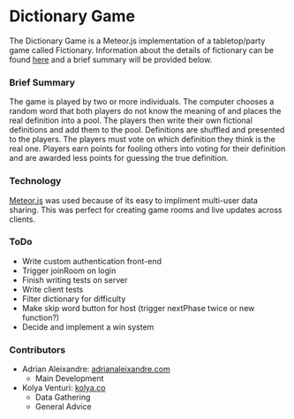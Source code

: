 # Dictionary Game

The Dictionary Game is a Meteor.js implementation of a tabletop/party game called Fictionary. Information about the details of fictionary can be found [here](https://en.wikipedia.org/wiki/Fictionary) and a brief summary will be provided below.

### Brief Summary

The game is played by two or more individuals. The computer chooses a random word that both players do not know the meaning of and places the real definition into a pool. The players then write their own fictional definitions and add them to the pool. Definitions are shuffled and presented to the players. The players must vote on which definition they think is the real one. Players earn points for fooling others into voting for their definition and are awarded less points for guessing the true definition.

### Technology

[Meteor.js](http://meteor.com) was used because of its easy to impliment multi-user data sharing. This was perfect for creating game rooms and live updates across clients.

### ToDo

* Write custom authentication front-end
* Trigger joinRoom on login
* Finish writing tests on server
* Write client tests
* Filter dictionary for difficulty
* Make skip word button for host (trigger nextPhase twice or new function?)
* Decide and implement a win system

### Contributors

* Adrian Aleixandre: [adrianaleixandre.com](http://adrianaleixandre.com)
  * Main Development
* Kolya Venturi: [kolya.co](http://kolya.co)
  * Data Gathering
  * General Advice
